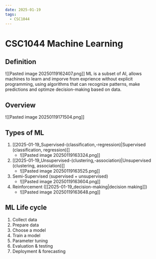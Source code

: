 ```yaml
---
date: 2025-01-19
tags:
  - CSC1044
---
```


# CSC1044 Machine Learning

## Definition
![[Pasted image 20250119162407.png]]
ML is a subset of AI, allows machines to learn and imporve from exprience
without explicit programming, using algorithms that can recognize patterns, 
make predictions and optimze decision-making based on data.
## Overview
![[Pasted image 20250119171504.png]]

## Types of ML
1. [[2025-01-19_Supervised-(classification,-regression)|Supervised (classification, regression)]]
    - ![[Pasted image 20250119163324.png]]
2. [[2025-01-19_Unsupervised-(clustering,-association)|Unsupervised (clustering, association)]]
    -  ![[Pasted image 20250119163525.png]]
3. Semi-Supervised (supervised + unsupervised)
    - ![[Pasted image 20250119163604.png]]
4. Reinforcement ([[2025-01-19_decision-making|decision making]])
    -  ![[Pasted image 20250119163648.png]]
## ML Life cycle

1. Collect data
2. Prepare data
3. Choose a model
4. Train a model
5. Parameter tuning
6. Evaluation & testing
7. Deployment & forecasting
